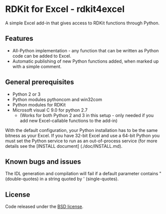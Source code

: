 # RDKit for Excel - rdkit4excel
A simple Excel add-in that gives access to RDKit functions through Python.


## Features
* All-Python implementation - any function that can be written as Python code can be
added to Excel.
* Automatic publishing of new Python functions added, when marked up with a simple comment.


## General prerequisites
* Python 2 or 3
* Python modules pythoncom and win32com
* Python modules for RDKit
* Microsoft visual C 9.0 for python 2.7
	* (Works for both Python 2 and 3 in this setup - only needed if you add new Excel-callable functions to the add-in)

With the default configuration, your Python installation has to be the same bitness as your Excel.
If you have 32-bit Excel and use a 64-bit Python you must set the Python service to run as an
out-of-process service (for more details see the [INSTALL document] (./doc/INSTALL.md).


## Known bugs and issues
The IDL generation and compilation will fail if a default parameter contains " (double-quotes)
in a string quoted by ' (single-quotes).


## License
Code released under the [BSD license](https://github.com/janholstjensen/rdkit4excel/blob/master/LICENSE.TXT).
